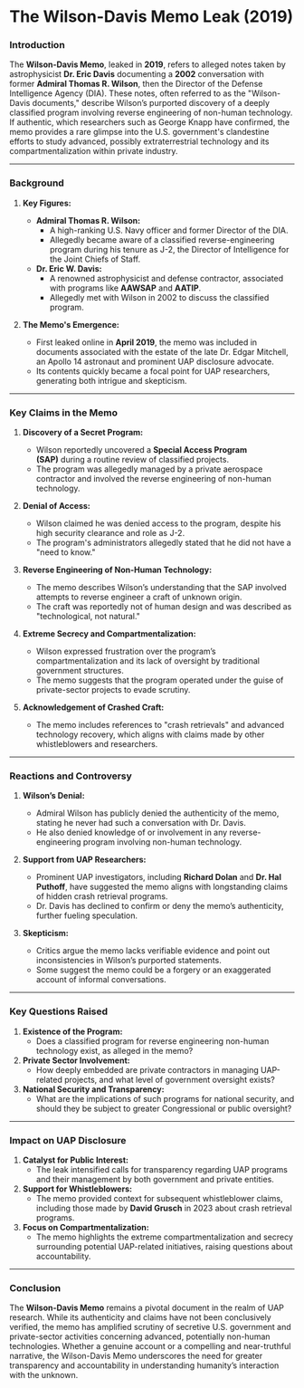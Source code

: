 # The Wilson-Davis Memo Leak (2019)

### **Introduction**

The **Wilson-Davis Memo**, leaked in **2019**, refers to alleged notes taken by astrophysicist **Dr. Eric Davis** documenting a **2002** conversation with former **Admiral Thomas R. Wilson**, then the Director of the Defense Intelligence Agency (DIA). These notes, often referred to as the "Wilson-Davis documents," describe Wilson’s purported discovery of a deeply classified program involving reverse engineering of non-human technology. If authentic, which researchers such as George Knapp have confirmed, the memo provides a rare glimpse into the U.S. government's clandestine efforts to study advanced, possibly extraterrestrial technology and its compartmentalization within private industry.

---

### **Background**

1. **Key Figures:**
    
    - **Admiral Thomas R. Wilson:**
        - A high-ranking U.S. Navy officer and former Director of the DIA.
        - Allegedly became aware of a classified reverse-engineering program during his tenure as J-2, the Director of Intelligence for the Joint Chiefs of Staff.
    - **Dr. Eric W. Davis:**
        - A renowned astrophysicist and defense contractor, associated with programs like **AAWSAP** and **AATIP**.
        - Allegedly met with Wilson in 2002 to discuss the classified program.
2. **The Memo's Emergence:**
    
    - First leaked online in **April 2019**, the memo was included in documents associated with the estate of the late Dr. Edgar Mitchell, an Apollo 14 astronaut and prominent UAP disclosure advocate.
    - Its contents quickly became a focal point for UAP researchers, generating both intrigue and skepticism.

---

### **Key Claims in the Memo**

1. **Discovery of a Secret Program:**
    
    - Wilson reportedly uncovered a **Special Access Program (SAP)** during a routine review of classified projects.
    - The program was allegedly managed by a private aerospace contractor and involved the reverse engineering of non-human technology.
2. **Denial of Access:**
    
    - Wilson claimed he was denied access to the program, despite his high security clearance and role as J-2.
    - The program's administrators allegedly stated that he did not have a "need to know."
3. **Reverse Engineering of Non-Human Technology:**
    
    - The memo describes Wilson’s understanding that the SAP involved attempts to reverse engineer a craft of unknown origin.
    - The craft was reportedly not of human design and was described as "technological, not natural."
4. **Extreme Secrecy and Compartmentalization:**
    
    - Wilson expressed frustration over the program’s compartmentalization and its lack of oversight by traditional government structures.
    - The memo suggests that the program operated under the guise of private-sector projects to evade scrutiny.
5. **Acknowledgement of Crashed Craft:**
    
    - The memo includes references to "crash retrievals" and advanced technology recovery, which aligns with claims made by other whistleblowers and researchers.

---

### **Reactions and Controversy**

1. **Wilson’s Denial:**
    
    - Admiral Wilson has publicly denied the authenticity of the memo, stating he never had such a conversation with Dr. Davis.
    - He also denied knowledge of or involvement in any reverse-engineering program involving non-human technology.
2. **Support from UAP Researchers:**
    
    - Prominent UAP investigators, including **Richard Dolan** and **Dr. Hal Puthoff**, have suggested the memo aligns with longstanding claims of hidden crash retrieval programs.
    - Dr. Davis has declined to confirm or deny the memo’s authenticity, further fueling speculation.
3. **Skepticism:**
    
    - Critics argue the memo lacks verifiable evidence and point out inconsistencies in Wilson’s purported statements.
    - Some suggest the memo could be a forgery or an exaggerated account of informal conversations.

---

### **Key Questions Raised**

1. **Existence of the Program:**
    - Does a classified program for reverse engineering non-human technology exist, as alleged in the memo?
2. **Private Sector Involvement:**
    - How deeply embedded are private contractors in managing UAP-related projects, and what level of government oversight exists?
3. **National Security and Transparency:**
    - What are the implications of such programs for national security, and should they be subject to greater Congressional or public oversight?

---

### **Impact on UAP Disclosure**

1. **Catalyst for Public Interest:**
    - The leak intensified calls for transparency regarding UAP programs and their management by both government and private entities.
2. **Support for Whistleblowers:**
    - The memo provided context for subsequent whistleblower claims, including those made by **David Grusch** in 2023 about crash retrieval programs.
3. **Focus on Compartmentalization:**
    - The memo highlights the extreme compartmentalization and secrecy surrounding potential UAP-related initiatives, raising questions about accountability.

---

### **Conclusion**

The **Wilson-Davis Memo** remains a pivotal document in the realm of UAP research. While its authenticity and claims have not been conclusively verified, the memo has amplified scrutiny of secretive U.S. government and private-sector activities concerning advanced, potentially non-human technologies. Whether a genuine account or a compelling and near-truthful narrative, the Wilson-Davis Memo underscores the need for greater transparency and accountability in understanding humanity’s interaction with the unknown.